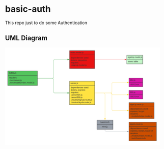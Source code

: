 # basic-auth

This repo just to do some Authentication

## UML Diagram

![UML](<./asset/UML%20class%20(2).png>)
